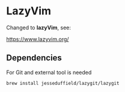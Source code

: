 # LazyVim

Changed to **lazyVim**, see:

<https://www.lazyvim.org/>

## Dependencies

For Git and external tool is needed

`brew install jesseduffield/lazygit/lazygit`
